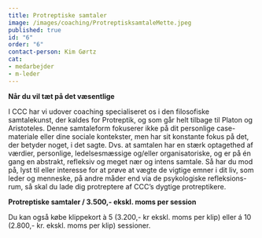 ```yaml
---
title: Protreptiske samtaler
image: /images/coaching/ProtreptisksamtaleMette.jpeg
published: true
id: "6"
order: "6"
contact-person: Kim Gørtz
cat:
- medarbejder
- m-leder
---
```


**Når du vil tæt på det væsentlige**

I CCC har vi udover coaching specialiseret os i den filosofiske samtalekunst, der kaldes for Protreptik, og som går helt tilbage til Platon og Aristoteles. Denne samtaleform fokuserer ikke på dit personlige case-materiale eller dine sociale kontekster, men har sit konstante fokus på det, der betyder noget, i det sagte. Dvs. at samtalen har en stærk optagethed af værdier, personlige, ledelsesmæssige og/eller organisatoriske, og er på én gang en abstrakt, refleksiv og meget nær og intens samtale. Så har du mod på, lyst til eller interesse for at prøve at vægte de vigtige emner i dit liv, som leder og menneske, på andre måder end via de psykologiske refleksions-rum, så skal du lade dig protreptere af CCC’s dygtige protreptikere.

**Protreptiske samtaler / 3.500,- ekskl. moms per session**

Du kan også købe klippekort à 5 (3.200,- kr ekskl. moms per klip) eller á 10 (2.800,- kr. ekskl. moms per klip) sessioner.
